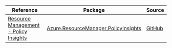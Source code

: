 | Reference | Package | Source |
|---|---|---|
|[Resource Management - Policy Insights](resourcemanager.policyinsights-readme.md)|[Azure.ResourceManager.PolicyInsights](https://www.nuget.org/packages/Azure.ResourceManager.PolicyInsights)|[GitHub](https://github.com/Azure/azure-sdk-for-net/blob/main/sdk/policyinsights/Azure.ResourceManager.PolicyInsights)|
